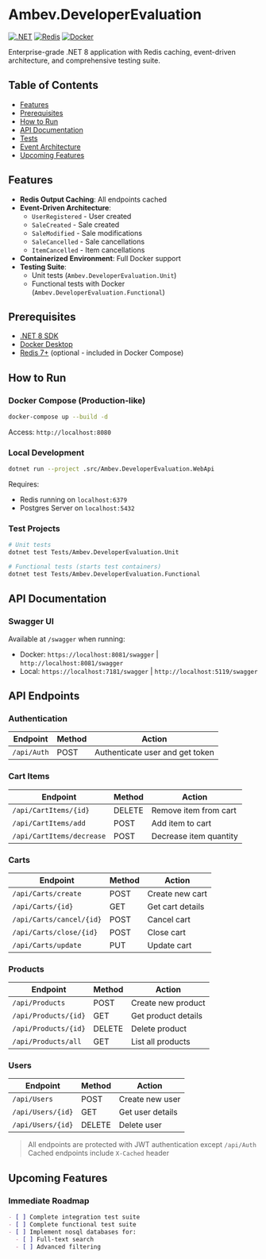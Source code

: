 
# Ambev.DeveloperEvaluation

[![.NET](https://img.shields.io/badge/.NET-8.0-blue)](https://dotnet.microsoft.com/download/dotnet/8.0)
[![Redis](https://img.shields.io/badge/Redis-Cache-red)](https://redis.io/)
[![Docker](https://img.shields.io/badge/Docker-Compose-blue)](https://docs.docker.com/compose/)

Enterprise-grade .NET 8 application with Redis caching, event-driven architecture, and comprehensive testing suite.

## Table of Contents
- [Features](#features)
- [Prerequisites](#prerequisites)
- [How to Run](#how-to-run)
- [API Documentation](#api-documentation)
- [Tests](#tests)
- [Event Architecture](#event-architecture)
- [Upcoming Features](#upcoming-features)

## Features
- **Redis Output Caching**: All endpoints cached
- **Event-Driven Architecture**:
  - `UserRegistered` - User created
  - `SaleCreated` - Sale created
  - `SaleModified` - Sale modifications
  - `SaleCancelled` - Sale cancellations
  - `ItemCancelled` - Item cancellations
- **Containerized Environment**: Full Docker support
- **Testing Suite**:
  - Unit tests (`Ambev.DeveloperEvaluation.Unit`)
  - Functional tests with Docker (`Ambev.DeveloperEvaluation.Functional`)

## Prerequisites
- [.NET 8 SDK](https://dotnet.microsoft.com/download/dotnet/8.0)
- [Docker Desktop](https://www.docker.com/products/docker-desktop)
- [Redis 7+](https://redis.io/download) (optional - included in Docker Compose)

## How to Run

### Docker Compose (Production-like)
```bash
docker-compose up --build -d
```
Access: `http://localhost:8080`

### Local Development
```bash
dotnet run --project .src/Ambev.DeveloperEvaluation.WebApi
```
Requires:
- Redis running on `localhost:6379`
- Postgres Server on `localhost:5432`

### Test Projects
```bash
# Unit tests
dotnet test Tests/Ambev.DeveloperEvaluation.Unit

# Functional tests (starts test containers)
dotnet test Tests/Ambev.DeveloperEvaluation.Functional
```
## API Documentation

### Swagger UI
Available at `/swagger` when running:
- Docker: `https://localhost:8081/swagger` |  `http://localhost:8081/swagger` 
- Local: `https://localhost:7181/swagger`  |  `http://localhost:5119/swagger`

## API Endpoints

### Authentication
| Endpoint          | Method | Action                          |
|-------------------|--------|---------------------------------|
| `/api/Auth`       | POST   | Authenticate user and get token |

### Cart Items
| Endpoint                     | Method | Action                          |
|------------------------------|--------|---------------------------------|
| `/api/CartItems/{id}`        | DELETE | Remove item from cart           |
| `/api/CartItems/add`         | POST   | Add item to cart                |
| `/api/CartItems/decrease`    | POST   | Decrease item quantity          |

### Carts
| Endpoint                     | Method | Action                          |
|------------------------------|--------|---------------------------------|
| `/api/Carts/create`          | POST   | Create new cart                 |
| `/api/Carts/{id}`            | GET    | Get cart details                |
| `/api/Carts/cancel/{id}`     | POST   | Cancel cart                     |
| `/api/Carts/close/{id}`      | POST   | Close cart                      |
| `/api/Carts/update`          | PUT    | Update cart                     |

### Products
| Endpoint                     | Method | Action                          |
|------------------------------|--------|---------------------------------|
| `/api/Products`              | POST   | Create new product              |
| `/api/Products/{id}`         | GET    | Get product details             |
| `/api/Products/{id}`         | DELETE | Delete product                  |
| `/api/Products/all`          | GET    | List all products               |

### Users
| Endpoint                     | Method | Action                          |
|------------------------------|--------|---------------------------------|
| `/api/Users`                 | POST   | Create new user                 |
| `/api/Users/{id}`            | GET    | Get user details                |
| `/api/Users/{id}`            | DELETE | Delete user                     |

> All endpoints are protected with JWT authentication except `/api/Auth`
> Cached endpoints include `X-Cached` header

## Upcoming Features

### Immediate Roadmap
```markdown
- [ ] Complete integration test suite
- [ ] Complete functional test suite
- [ ] Implement nosql databases for:
  - [ ] Full-text search
  - [ ] Advanced filtering
```
